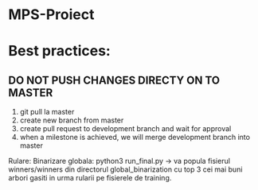# MPS-Proiect

# Best practices:
## DO NOT PUSH CHANGES DIRECTY ON TO MASTER

1. git pull la master
2. create new branch from master
3. create pull request to development branch and wait for approval
4. when a milestone is achieved, we will merge development branch into master

Rulare:
Binarizare globala:
python3 run_final.py -> va popula fisierul winners/winners din directorul global_binarization cu top 3 
cei mai buni arbori gasiti in urma rularii pe fisierele de training.
